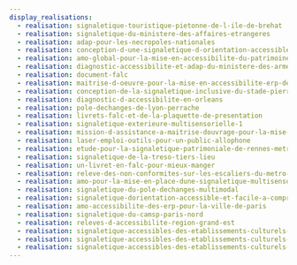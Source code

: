 ```yaml
---
display_realisations:
  - realisation: signaletique-touristique-pietonne-de-l-ile-de-brehat
  - realisation: signaletique-du-ministere-des-affaires-etrangeres
  - realisation: adap-pour-les-necropoles-nationales
  - realisation: conception-d-une-signaletique-d-orientation-accessible
  - realisation: amo-global-pour-la-mise-en-accessibilite-du-patrimoine
  - realisation: diagnostic-accessibilite-et-adap-du-ministere-des-armees
  - realisation: document-falc
  - realisation: maitrise-d-oeuvre-pour-la-mise-en-accessibilite-erp-de-la-ville-de-paris-12eme
  - realisation: conception-de-la-signaletique-inclusive-du-stade-pierre-de-coubertin
  - realisation: diagnostic-d-accessibilite-en-orleans
  - realisation: pole-dechanges-de-lyon-perrache
  - realisation: livrets-falc-et-de-la-plaquette-de-presentation
  - realisation: signaletique-exterieure-multisensorielle-1
  - realisation: mission-d-assistance-a-maitrise-douvrage-pour-la-mise-en-accessibilite-d-erp
  - realisation: laser-emploi-outils-pour-un-public-allophone
  - realisation: etude-pour-la-signaletique-patrimoniale-de-rennes-metropole
  - realisation: signaletique-de-la-treso-tiers-lieu
  - realisation: un-livret-en-falc-pour-mieux-manger
  - realisation: releve-des-non-conformites-sur-les-escaliers-du-metro-lyonnais
  - realisation: amo-pour-la-mise-en-place-dune-signaletique-multisensorielle
  - realisation: signaletique-du-pole-dechanges-multimodal
  - realisation: signaletique-dorientation-accessible-et-facile-a-comprendre
  - realisation: amo-accessibilite-des-erp-pour-la-ville-de-paris
  - realisation: signaletique-du-camsp-paris-nord
  - realisation: releves-d-accessibilite-region-grand-est
  - realisation: signaletique-accessibles-des-etablissements-culturels-de-clichy
  - realisation: signaletique-accessibles-des-etablissements-culturels-de-clichy
  - realisation: signaletique-accessibles-des-etablissements-culturels-de-clichy
---
```


